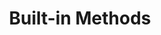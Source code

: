 ---
has_children: true
layout: default
title: Built-in Methods
parent: Methods
grand_parent: Syntax
nav_order: 1
---